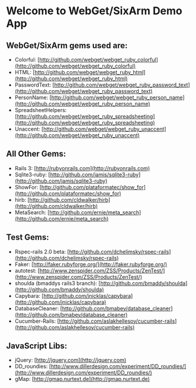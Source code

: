 Welcome to WebGet/SixArm Demo App
==

WebGet/SixArm gems used are:
-

* Colorful: [http://github.com/webget/webget_ruby_colorful](http://github.com/webget/webget_ruby_colorful)
* HTML: [http://github.com/webget/webget_ruby_html](http://github.com/webget/webget_ruby_html)
* PasswordText: [http://github.com/webget/webget_ruby_password_text](http://github.com/webget/webget_ruby_password_text)
* PersonName: [http://github.com/webget/webget_ruby_person_name](http://github.com/webget/webget_ruby_person_name)
* SpreadsheetHelpers: [http://github.com/webget/webget_ruby_spreadsheeting](http://github.com/webget/webget_ruby_spreadsheeting)
* Unaccent: [http://github.com/webget/webget_ruby_unaccent](http://github.com/webget/webget_ruby_unaccent)

All Other Gems:
-

* Rails 3: [http://rubyonrails.com](http://rubyonrails.com)
* Sqlite3-ruby: [http://github.com/jamis/sqlite3-ruby](http://github.com/jamis/sqlite3-ruby)
* ShowFor: [http://github.com/plataformatec/show_for](http://github.com/plataformatec/show_for)
* hirb: [http://github.com/cldwalker/hirb](http://github.com/cldwalker/hirb)
* MetaSearch: [http://github.com/ernie/meta_search](http://github.com/ernie/meta_search)

Test Gems:
-

* Rspec-rails 2.0 beta: [http://github.com/dchelimsky/rspec-rails](http://github.com/dchelimsky/rspec-rails)
* Faker: [http://faker.rubyforge.org/](http://faker.rubyforge.org/)
* autotest: [http://www.zenspider.com/ZSS/Products/ZenTest/](http://www.zenspider.com/ZSS/Products/ZenTest/)
* shoulda (bmaddys rails3 branch): [http://github.com/bmaddy/shoulda](http://github.com/bmaddy/shoulda)
* Capybara: [http://github.com/jnicklas/capybara](http://github.com/jnicklas/capybara)
* DatabaseCleaner: [http://github.com/bmabey/database_cleaner](http://github.com/bmabey/database_cleaner)
* Cucumber-Rails: [http://github.com/aslakhellesoy/cucumber-rails](http://github.com/aslakhellesoy/cucumber-rails)

JavaScript Libs:
-

* jQuery: [http://jquery.com](http://jquery.com)
* DD_roundies: [http://www.dillerdesign.com/experiment/DD_roundies/](http://www.dillerdesign.com/experiment/DD_roundies/)
* gMap: [http://gmap.nurtext.de](http://gmap.nurtext.de)
